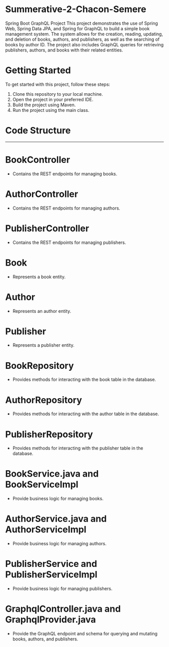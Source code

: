 # Summerative-2-Chacon-Semere
Spring Boot GraphQL Project
This project demonstrates the use of Spring Web, Spring Data JPA, and Spring for GraphQL to build a simple book management system. The system allows for the creation, reading, updating, and deletion of books, authors, and publishers, as well as the searching of books by author ID. The project also includes GraphQL queries for retrieving publishers, authors, and books with their related entities.


# Getting Started
To get started with this project, follow these steps:

1. Clone this repository to your local machine.
2. Open the project in your preferred IDE.
3. Build the project using Maven.
4. Run the project using the main class.

# Code Structure
------------------
# BookController
- Contains the REST endpoints for managing books.
# AuthorController
- Contains the REST endpoints for managing authors.
# PublisherController
- Contains the REST endpoints for managing publishers.
# Book
- Represents a book entity.
# Author
- Represents an author entity.
# Publisher
- Represents a publisher entity.
# BookRepository
- Provides methods for interacting with the book table in the database.
# AuthorRepository
- Provides methods for interacting with the author table in the database.
# PublisherRepository
- Provides methods for interacting with the publisher table in the database.
# BookService.java and BookServiceImpl
- Provide business logic for managing books.
# AuthorService.java and AuthorServiceImpl 
- Provide business logic for managing authors.
# PublisherService and PublisherServiceImpl
- Provide business logic for managing publishers.
# GraphqlController.java and GraphqlProvider.java
- Provide the GraphQL endpoint and schema for querying and mutating books, authors, and publishers.





